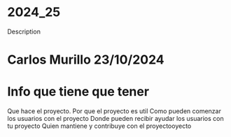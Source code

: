 # 2024_25
Description
# Carlos Murillo 23/10/2024


# Info que tiene que tener
Que hace el proyecto.
Por que el proyecto es util
Como pueden comenzar los usuarios con el proyecto
Donde pueden recibir ayudar los usuarios con tu proyecto
Quien mantiene y contribuye con el proyectooyecto
